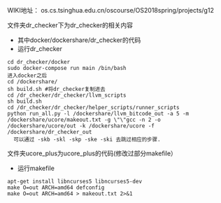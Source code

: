 WIKI地址： os.cs.tsinghua.edu.cn/oscourse/OS2018spring/projects/g12  

文件夹dr_checker下为dr_checker的相关内容
- 其中docker/dockershare/dr_checker的代码
- 运行dr_checker

```shell
cd dr_checker/docker  
sudo docker-compose run main /bin/bash
进入docker之后
cd /dockershare/
sh build.sh #将dr_checker复制进去
cd /dr_checker/dr_checker/llvm_scripts
sh build.sh
cd /dr_checker/dr_checker/helper_scripts/runner_scripts
python run_all.py -l /dockershare/llvm_bitcode_out -a 5 -m /dockershare/ucore/makeout.txt -g \"\"gcc -n 2 -o /dockershare/ucore/out -k /dockershare/ucore -f /dockershare/dr_checker_out 
  可以通过 -skb -skl -skp -ske -ski 去跳过相应的步骤.  
```

文件夹ucore_plus为ucore_plus的代码(修改过部分makefile）
- 运行makefile
```shell
apt-get install libncurses5 libncurses5-dev
make O=out ARCH=amd64 defconfig  
make O=out ARCH=amd64 > makeout.txt 2>&1
```
